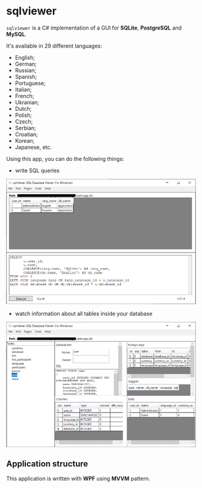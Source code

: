 # sqlviewer 

`sqlviewer` is a C# implementation of a GUI for **SQLite**, **PostgreSQL** and **MySQL**. 

It's available in 29 different languages: 
- English;
- German;
- Russian;
- Spanish;
- Portuguese;
- Italian;
- French;
- Ukranian;
- Dutch;
- Polish;
- Czech;
- Serbian;
- Croatian;
- Korean;
- Japanese, etc. 

Using this app, you can do the following things: 

- write SQL queries

![Example (UI, query)](docs/img/ui_query.png)

- watch information about all tables inside your database 

![Example (UI, tables)](docs/img/ui_tables.png)

## Application structure 

This application is written with **WPF** using **MVVM** pattern. 